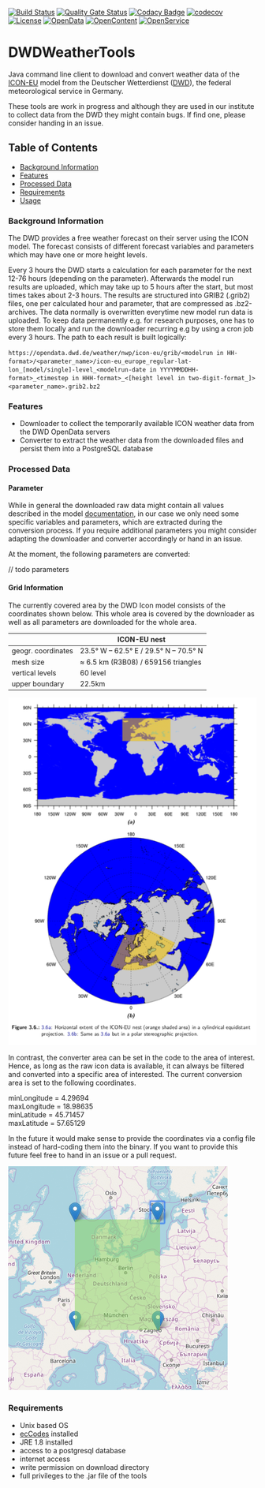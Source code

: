 [![Build Status](https://simona.ie3.e-technik.tu-dortmund.de/ci/buildStatus/icon?job=ie3-institute%2FDWDWeatherTools%2Fmaster)](https://simona.ie3.e-technik.tu-dortmund.de/ci/job/ie3-institute/job/DWDWeatherTools/job/master/)
[![Quality Gate Status](https://simona.ie3.e-technik.tu-dortmund.de/sonar/api/project_badges/measure?project=edu.ie3%3Adwdtools&metric=alert_status)](https://simona.ie3.e-technik.tu-dortmund.de/sonar/dashboard?id=edu.ie3%3Adwdtools)
[![Codacy Badge](https://api.codacy.com/project/badge/Grade/658808baceae464497d90562a61a09a4)](https://www.codacy.com/gh/ie3-institute/DWDWeatherTools?utm_source=github.com&amp;utm_medium=referral&amp;utm_content=ie3-institute/DWDWeatherTools&amp;utm_campaign=Badge_Grade)
[![codecov](https://codecov.io/gh/ie3-institute/DWDWeatherTools/branch/master/graph/badge.svg)](https://codecov.io/gh/ie3-institute/DWDWeatherTools)
[![License](https://img.shields.io/github/license/ie3-institute/powersystemdatamodel)](https://github.com/ie3-institute/powersystemdatamodel/blob/master/LICENSE)
[![OpenData](https://img.shields.io/badge/Open-Data-d3281a?style=flat)](https://okfn.org/opendata/)
[![OpenContent](https://img.shields.io/badge/Open-Content-637abd?style=flat)](https://okfn.org/opendata/)
[![OpenService](https://img.shields.io/badge/Open-Service-ff6600?style=flat)](https://okfn.org/opendata/)

# DWDWeatherTools
Java command line client to download and convert weather data of the
[ICON-EU](https://www.dwd.de/DE/leistungen/modellvorhersagedaten/modellvorhersagedaten.html)
model from the Deutscher Wetterdienst ([DWD](https://www.dwd.de/EN/Home/home_node.html)),
the federal meteorological service in Germany.

These tools are work in progress and although they are used in our institute to collect
data from the DWD they might contain bugs. If find one, please consider handing in an issue.

## Table of Contents

- [Background Information](#background-information)
- [Features](#features)
- [Processed Data](#processed-data)
- [Requirements](#requirements)
- [Usage](#usage)

### Background Information
The DWD provides a free weather forecast on their server using the ICON model.
The forecast consists of different forecast variables and parameters which may
have one or more height levels.

Every 3 hours the DWD starts a calculation for each parameter for the next
12-76 hours (depending on the parameter). Afterwards the model run results are uploaded,
which may take up to 5 hours after the start, but most times takes about 2-3 hours.
The results are structured into GRIB2 (.grib2) files, one per calculated hour and parameter,
that are compressed as .bz2-archives. The data normally is overwritten everytime new model run
data is uploaded. To keep data permanently e.g. for research purposes, one has to store them
locally and run the downloader recurring e.g by using a cron job every 3 hours.
The path to each result is built logically:

`https://opendata.dwd.de/weather/nwp/icon-eu/grib/<modelrun in HH-format>/<parameter_name>/icon-eu_europe_regular-lat-lon_[model/single]-level_<modelrun-date in YYYYMMDDHH-format>_<timestep in HHH-format>_<[height level in two-digit-format_]><parameter_name>.grib2.bz2`

### Features
-   Downloader to collect the temporarily available ICON weather data from the
	DWD OpenData servers
-   Converter to extract the weather data from the downloaded files and persist
	them into a PostgreSQL database

### Processed Data

#### Parameter
While in general the downloaded raw data might contain all values described in the model
[documentation](https://isabel.dwd.de/DWD/forschung/nwv/fepub/icon_database_main.pdf),
in our case we only need some specific variables and parameters, which are extracted
during the conversion process. If you require additional parameters you might consider
adapting the downloader and converter accordingly or hand in an issue.

At the moment, the following parameters are converted:

// todo parameters

#### Grid Information
The currently covered area by the DWD Icon model consists of the coordinates shown below.
This whole area is covered by the downloader as well as all parameters are downloaded for
the whole area.

|                   | ICON-EU nest                          |
|-------------------|---------------------------------------|
|geogr. coordinates | 23.5° W – 62.5° E / 29.5° N – 70.5° N |
|mesh size          | ≈ 6.5 km (R3B08) / 659156 triangles   |
|vertical levels	| 60 level                              |
|upper boundary	    | 22.5km                                |

![](docs/readthedocs/_static/img/icon-eu-nest.png)


In contrast, the converter area can be set in the code to the area of interest.
Hence, as long as the raw icon data is available, it can always be filtered and
converted into a specific area of interested. The current conversion area is set
to the following coordinates.

minLongitude = 4.29694 \
maxLongitude = 18.98635 \
minLatitude = 45.71457 \
maxLatitude = 57.65129

In the future it would make sense to provide the
coordinates via a config file instead of hard-coding them into the binary.
If you want to provide this future feel free to hand in an issue or a pull request.

![](docs/readthedocs/_static/img/converter_covered_area.jpg)


### Requirements
* Unix based OS
* [ecCodes](https://confluence.ecmwf.int//display/ECC/Releases) installed
* JRE 1.8 installed
* access to a postgresql database
* internet access
* write permission on download directory
* full privileges to the .jar file of the tools
